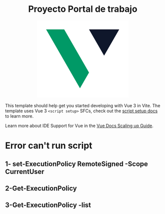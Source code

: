 <h1 align="center">Proyecto Portal de trabajo</h1>

<!-- ![image alt](https://github.com/MiolaTomas/JobPortal/blob/main/src/assets/logo1.png?raw=true) -->

<p align="center">
  <img src="https://github.com/MiolaTomas/JobPortal/blob/main/src/assets/logo1.png?raw=true" alt="logo" />
</p>

This template should help get you started developing with Vue 3 in Vite. The template uses Vue 3 `<script setup>` SFCs, check out the [script setup docs](https://v3.vuejs.org/api/sfc-script-setup.html#sfc-script-setup) to learn more.

Learn more about IDE Support for Vue in the [Vue Docs Scaling up Guide](https://vuejs.org/guide/scaling-up/tooling.html#ide-support).

# Error can't run script

## 1- set-ExecutionPolicy RemoteSigned -Scope CurrentUser

## 2-Get-ExecutionPolicy

## 3-Get-ExecutionPolicy -list

